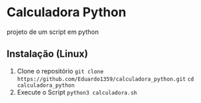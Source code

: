
# Calculadora Python
 projeto de um script em python

## Instalação (Linux)
 
1. Clone o repositório
``git clone https://github.com/Eduardo1359/calculadora_python.git``
``cd calculadora_python``
2. Execute o Script
``python3 calculadora.sh``